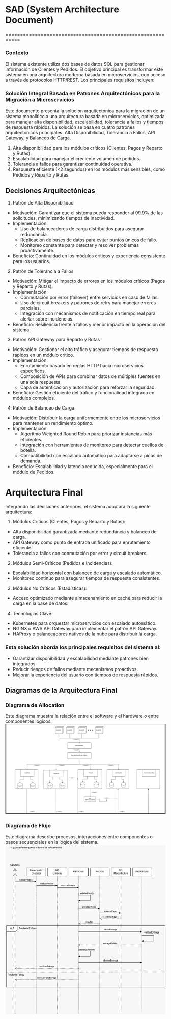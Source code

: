 # SAD (System Architecture Document)

===========================================================
### Contexto
El sistema existente utiliza dos bases de datos SQL para gestionar información de Clientes y Pedidos. El objetivo principal es transformar este sistema en una arquitectura moderna basada en microservicios, con acceso a través de protocolos HTTP/REST. Los principales requisitos incluyen:

### Solución Integral Basada en Patrones Arquitectónicos para la Migración a Microservicios
Este documento presenta la solución arquitectónica para la migración de un sistema monolítico a una arquitectura basada en microservicios, optimizada para manejar alta disponibilidad, escalabilidad, tolerancia a fallos y tiempos de respuesta rápidos. La solución se basa en cuatro patrones arquitectónicos principales: Alta Disponibilidad, Tolerancia a Fallos, API Gateway, y Balanceo de Carga.

1. Alta disponibilidad para los módulos críticos (Clientes, Pagos y Reparto y Rutas).
2. Escalabilidad para manejar el creciente volumen de pedidos.
3. Tolerancia a fallos para garantizar continuidad operativa.
4. Respuesta eficiente (<2 segundos) en los módulos más sensibles, como Pedidos y Reparto y Rutas.

## Decisiones Arquitectónicas
1. Patrón de Alta Disponibilidad
-   Motivación: Garantizar que el sistema pueda responder al 99,9% de las solicitudes, minimizando tiempos de inactividad.
-   Implementación:
    -   Uso de balanceadores de carga distribuidos para asegurar redundancia.
    -   Replicación de bases de datos para evitar puntos únicos de fallo.
    -   Monitoreo constante para detectar y resolver problemas proactivamente.
-   Beneficio: Continuidad en los módulos críticos y experiencia consistente para los usuarios.

2. Patrón de Tolerancia a Fallos
-   Motivación: Mitigar el impacto de errores en los módulos críticos (Pagos y Reparto y Rutas).
-   Implementación:
    -   Conmutación por error (failover) entre servicios en caso de fallas.
    -   Uso de circuit breakers y patrones de retry para manejar errores parciales.
    -   Integración con mecanismos de notificación en tiempo real para alertar sobre incidencias.
-   Beneficio: Resiliencia frente a fallos y menor impacto en la operación del sistema.

3. Patrón API Gateway para Reparto y Rutas
-   Motivación: Gestionar el alto tráfico y asegurar tiempos de respuesta rápidos en un módulo crítico.
-   Implementación:
    -   Enrutamiento basado en reglas HTTP hacia microservicios específicos.
    -   Composición de APIs para combinar datos de múltiples fuentes en una sola respuesta.
    -   Capa de autenticación y autorización para reforzar la seguridad.
-   Beneficio: Gestión eficiente del tráfico y funcionalidad integrada en módulos complejos.

4. Patrón de Balanceo de Carga
-   Motivación: Distribuir la carga uniformemente entre los microservicios para mantener un rendimiento óptimo.
-   Implementación:
    -   Algoritmo Weighted Round Robin para priorizar instancias más eficientes.
    -   Integración con herramientas de monitoreo para detectar cuellos de botella.
    -   Compatibilidad con escalado automático para adaptarse a picos de demanda.
-   Beneficio: Escalabilidad y latencia reducida, especialmente para el módulo de Pedidos.

# Arquitectura Final
Integrando las decisiones anteriores, el sistema adoptará la siguiente arquitectura:

1.  Módulos Críticos (Clientes, Pagos y Reparto y Rutas):

-   Alta disponibilidad garantizada mediante redundancia y balanceo de carga.
-   API Gateway como punto de entrada unificado para enrutamiento eficiente.
-   Tolerancia a fallos con conmutación por error y circuit breakers.

2.  Módulos Semi-Críticos (Pedidos e Incidencias):

-   Escalabilidad horizontal con balanceo de carga y escalado automático.
-   Monitoreo continuo para asegurar tiempos de respuesta consistentes.

3.  Módulos No Críticos (Estadísticas):

-   Acceso optimizado mediante almacenamiento en caché para reducir la carga en la base de datos.

4.  Tecnologías Clave:
-   Kubernetes para orquestar microservicios con escalado automático.
-   NGINX o AWS API Gateway para implementar el patrón API Gateway.
-   HAProxy o balanceadores nativos de la nube para distribuir la carga.

### Esta solución aborda los principales requisitos del sistema al:

-   Garantizar disponibilidad y escalabilidad mediante patrones bien integrados.
-   Reducir riesgos de fallos mediante mecanismos proactivos.
-   Mejorar la experiencia del usuario con tiempos de respuesta rápidos.

## Diagramas de la Arquitectura Final
### Diagrama de Allocation 
Este diagrama muestra la relación entre el software y el hardware o entre componentes lógicos.
![Diagrama-de-Allocation](https://github.com/Adanzin/TPE_DISE-O/blob/827739b298f04260732ad4bb1d2b100a871cf75d/docs/imagenes/0004-Diagrama-de-Allocation-Final.png)

### Diagrama de Flujo
Este diagrama describe procesos, interacciones entre componentes o pasos secuenciales en la lógica del sistema. 
![Diagrama-de-Flujo](https://github.com/Adanzin/TPE_DISE-O/blob/827739b298f04260732ad4bb1d2b100a871cf75d/docs/imagenes/0004-Diagrama-de-Flujo.jpeg)
